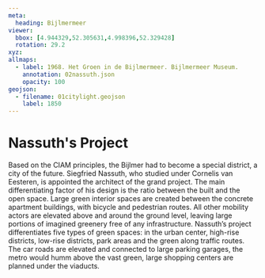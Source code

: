```yaml
---
meta:
  heading: Bijlmermeer
viewer:
  bbox: [4.944329,52.305631,4.998396,52.329428]
  rotation: 29.2
xyz:
allmaps:
  - label: 1968. Het Groen in de Bijlmermeer. Bijlmermeer Museum.
    annotation: 02nassuth.json
    opacity: 100
geojson:
  - filename: 01citylight.geojson
    label: 1850
---
```

# Nassuth's Project
Based on the CIAM principles, the Bijlmer had to become a special district, a city of the future. Siegfried Nassuth, who studied under Cornelis van Eesteren, is appointed the architect of the grand project. The main differentiating factor of his design is the ratio between the built and the open space. Large green interior spaces are created between the concrete apartment buildings, with bicycle and pedestrian routes. All other mobility actors are elevated above and around the ground level, leaving large portions of imagined greenery free of any infrastructure. Nassuth’s project differentiates five types of green spaces: in the urban center, high-rise districts, low-rise districts, park areas and the green along traffic routes. The car roads are elevated and connected to large parking garages, the metro would humm above the vast green, large shopping centers are planned under the viaducts.
